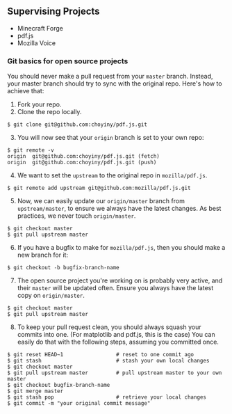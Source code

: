 ## Supervising Projects
- Minecraft Forge
- pdf.js
- Mozilla Voice

### Git basics for open source projects
You should never make a pull request from your `master` branch. Instead, your master branch should
try to sync with the original repo. Here's how to achieve that:

1. Fork your repo.
2. Clone the repo locally.
```
$ git clone git@github.com:choyiny/pdf.js.git
```
3. You will now see that your `origin` branch is set to your own repo:
```
$ git remote -v
origin	git@github.com:choyiny/pdf.js.git (fetch)
origin	git@github.com:choyiny/pdf.js.git (push)
```
4. We want to set the `upstream` to the original repo in `mozilla/pdf.js`.
```
$ git remote add upstream git@github.com:mozilla/pdf.js.git
```
5. Now, we can easily update our `origin/master` branch from `upstream/master`, to ensure
we always have the latest changes. As best practices, we never touch `origin/master`.
```
$ git checkout master
$ git pull upstream master
```
6. If you have a bugfix to make for `mozilla/pdf.js`, then you should make a new branch for it:
```
$ git checkout -b bugfix-branch-name
```
7. The open source project you're working on is probably very active, and their `master` will be updated often.
Ensure you always have the latest copy on `origin/master`.
```
$ git checkout master
$ git pull upstream master
```
8. To keep your pull request clean, you should always squash your commits into one. (For matplotlib and pdf.js, this is the case)
You can easily do that with the following steps, assuming you committed once.
```
$ git reset HEAD~1                 # reset to one commit ago
$ git stash                        # stash your own local changes
$ git checkout master
$ git pull upstream master         # pull upstream master to your own master
$ git checkout bugfix-branch-name
$ git merge master
$ git stash pop                    # retrieve your local changes
$ git commit -m "your original commit message"
```
